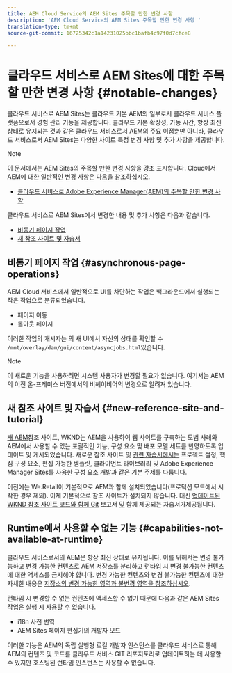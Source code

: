 ```yaml
---
title: AEM Cloud Service의 AEM Sites 주목할 만한 변경 사항
description: 'AEM Cloud Service의 AEM Sites 주목할 만한 변경 사항 '
translation-type: tm+mt
source-git-commit: 16725342c1a14231025bbc1bafb4c97f0d7cfce8

---
```



# 클라우드 서비스로 AEM Sites에 대한 주목할 만한 변경 사항 {#notable-changes}

클라우드 서비스로 AEM Sites는 클라우드 기본 AEM의 일부로서 클라우드 서비스 플랫폼으로서 경험 관리 기능을 제공합니다. 클라우드 기본 확장성, 가동 시간, 항상 최신 상태로 유지되는 것과 같은 클라우드 서비스로서 AEM의 주요 이점뿐만 아니라, 클라우드 서비스로서 AEM Sites는 다양한 사이트 특정 변경 사항 및 추가 사항을 제공합니다.

>[!NOTE]
>이 문서에서는 AEM Sites의 주목할 만한 변경 사항을 강조 표시합니다. Cloud에서 AEM에 대한 일반적인 변경 사항은 다음을 참조하십시오.
>
>* [클라우드 서비스로 Adobe Experience Manager(AEM)의 주목할 만한 변경 사항](/help/release-notes/aem-cloud-changes.md)


클라우드 서비스로 AEM Sites에서 변경한 내용 및 추가 사항은 다음과 같습니다.

* [비동기 페이지 작업](#asynchronous-page-operations)
* [새 참조 사이트 및 자습서](#new-reference-site-and-tutorial)

## 비동기 페이지 작업 {#asynchronous-page-operations}

AEM Cloud 서비스에서 일반적으로 UI를 차단하는 작업은 백그라운드에서 실행되는 작은 작업으로 분류되었습니다.

* 페이지 이동
* 롤아웃 페이지

이러한 작업의 개시자는 의 새 UI에서 자신의 상태를 확인할 수 `/mnt/overlay/dam/gui/content/asyncjobs.html`있습니다.

>[!NOTE]
>
>이 새로운 기능을 사용하려면 시스템 사용자가 변경할 필요가 없습니다. 여기서는 AEM의 이전 온-프레미스 버전에서의 비헤이비어의 변경으로 알려져 있습니다.

## 새 참조 사이트 및 자습서 {#new-reference-site-and-tutorial}

[새 AEM](https://wknd.site/)참조 사이트, WKND는 AEM을 사용하여 웹 사이트를 구축하는 모범 사례와 AEM에서 사용할 수 있는 포괄적인 기능, 구성 요소 및 배포 모델 세트를 반영하도록 업데이트 및 게시되었습니다. 새로운 참조 사이트 및 [관련 자습서에서는](https://docs.adobe.com/content/help/en/experience-manager-learn/getting-started-wknd-tutorial-develop/overview.html) 프로젝트 설정, 핵심 구성 요소, 편집 가능한 템플릿, 클라이언트 라이브러리 및 Adobe Experience Manager Sites를 사용한 구성 요소 개발과 같은 기본 주제를 다룹니다.

이전에는 We.Retail이 기본적으로 AEM과 함께 설치되었습니다(프로덕션 모드에서 시작한 경우 제외).  이제 기본적으로 참조 사이트가 설치되지 않습니다.  대신 [업데이트된 WKND 참조 사이트 코드와 함께 Git](https://github.com/adobe/aem-guides-wknd/) 보고서 [및](https://docs.adobe.com/content/help/en/experience-manager-learn/getting-started-wknd-tutorial-develop/overview.html) 함께 제공되는 자습서가제공됩니다.

## Runtime에서 사용할 수 없는 기능 {#capabilities-not-available-at-runtime}

클라우드 서비스로서의 AEM은 항상 최신 상태로 유지됩니다. 이를 위해서는 변경 불가능하고 변경 가능한 컨텐츠로 AEM 저장소를 분리하고 런타임 시 변경 불가능한 컨텐츠에 대한 액세스를 금지해야 합니다. 변경 가능한 컨텐츠와 변경 불가능한 컨텐츠에 대한 자세한 내용은 [저장소의 변경 가능한 영역과 불변경 영역을 참조하십시오](/help/implementing/developing/introduction/aem-project-content-package-structure.md#mutable-vs-immutable).

런타임 시 변경할 수 없는 컨텐츠에 액세스할 수 없기 때문에 다음과 같은 AEM Sites 작업은 실행 시 사용할 수 없습니다.

* i18n 사전 번역
* AEM Sites 페이지 편집기의 개발자 모드

이러한 기능은 AEM의 독립 실행형 로컬 개발자 인스턴스를 클라우드 서비스로 통해 AEM의 컨텐츠 및 코드를 클라우드 서비스 GIT 리포지토리로 업데이트하는 데 사용할 수 있지만 호스팅된 런타임 인스턴스는 사용할 수 없습니다.
